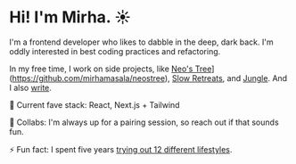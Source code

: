 # Hi! I'm Mirha. ☀️

I'm a frontend developer who likes to dabble in the deep, dark back. I'm oddly interested in best coding practices and refactoring.

In my free time, I work on side projects, like [Neo's Tree](https://www.neostree.com)](https://github.com/mirhamasala/neostree), [Slow Retreats](http://slow-retreats.vercel.app/), and [Jungle](https://next-jungle.vercel.app/). And I also [write](https://www.mirhamasala.com).

🥞 Current fave stack: React, Next.js + Tailwind

👯 Collabs: I'm always up for a pairing session, so reach out if that sounds fun.

⚡ Fun fact: I spent five years [trying out 12 different lifestyles](https://www.mirhamasala.com/tsop).
